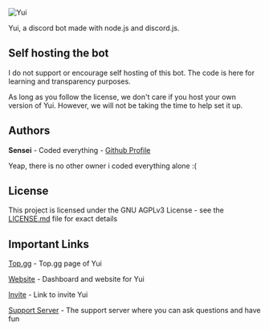 ![Yui](https://i.imgur.com/WasjFzU.jpg)

Yui, a discord bot made with node.js and discord.js.

## Self hosting the bot

I do not support or encourage self hosting of this bot. The code is here for learning and transparency purposes.

As long as you follow the license, we don't care if you host your own version of Yui. However, we will not be taking the time to help set it up.

## Authors

**Sensei** - Coded everything - [Github Profile](https://github.com/Sensei-911)

Yeap, there is no other owner i coded everything alone :(

## License

This project is licensed under the GNU AGPLv3 License - see the [LICENSE.md](https://github.com/Sensei-911/Discord_Yui_Bot/blob/master/LICENSE) file for exact details

## Important Links

[Top.gg](https://top.gg/bot/760244924188327977) - Top.gg page of Yui

[Website](https://yuibot.icu) - Dashboard and website for Yui

[Invite](https://discord.com/oauth2/authorize?client_id=760244924188327977&scope=bot&permissions=2146954743) - Link to invite Yui

[Support Server](https://discord.com/invite/pVAQPq79uQ) - The support server where you can ask questions and have fun
